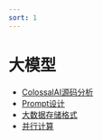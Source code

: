 ```yaml
---
sort: 1
---
```


# 大模型

<!-- {% include list.liquid %} -->
* [ColossalAI源码分析](https://kg-nlp.github.io/Algorithm-Project-Manual/大模型/ColossalAI源码分析.html) 
* [Prompt设计](https://kg-nlp.github.io/Algorithm-Project-Manual/大模型/Prompt设计.html)
* [大数据存储格式](https://kg-nlp.github.io/Algorithm-Project-Manual/大模型/大数据存储格式选择.html)
* [并行计算](https://kg-nlp.github.io/Algorithm-Project-Manual/大模型/并行计算论文.html)
